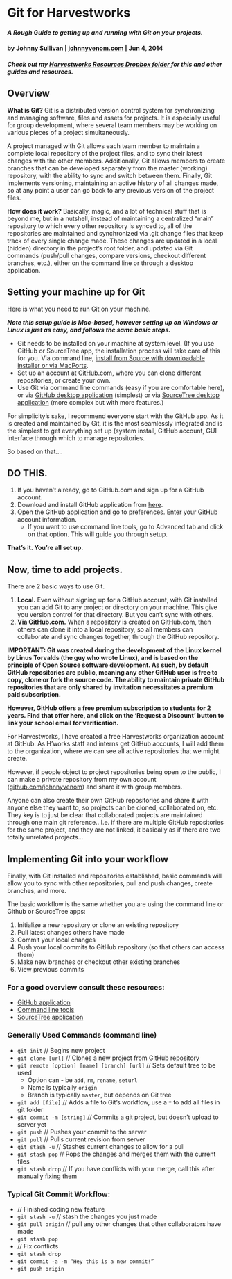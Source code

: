 Git for Harvestworks
====================

#### *A Rough Guide to getting up and running with Git on your projects.*
#### by Johnny Sullivan | [johnnyvenom.com](http://johnnyvenom.com "Johnny Venom Media") | Jun 4, 2014
#### *Check out my [Harvestworks Resources Dropbox folder](https://www.dropbox.com/sh/mp0ng6ujy7x4kvs/AAC3-iFWegQSOqHh7WA_SnGia) for this and other guides and resources.*

## Overview
**What is Git?**  Git is a distributed version control system for synchronizing and managing software, files and assets for projects. It is especially useful for group development, where several team members may be working on various pieces of a project simultaneously. 

A project managed with Git allows each team member to maintain a complete local repository of the project files, and to sync their latest changes with the other members. Additionally, Git allows members to create branches that can be developed separately from the master (working) repository, with the ability to sync and switch between them. Finally, Git implements versioning, maintaining an active history of all changes made, so at any point a user can go back to any previous version of the project files. 

**How does it work?** Basically, magic, and a lot of technical stuff that is beyond me, but in a nutshell, instead of maintaining a centralized “main” repository to which every other repository is synced to, all of the repositories are maintained and synchronized via .git change files that keep track of every single change made. These changes are updated in a local (hidden) directory in the project’s root folder, and updated via Git commands (push/pull changes, compare versions, checkout different branches, etc.), either on the command line or through a desktop application. 

## Setting your machine up for Git

Here is what you need to run Git on your machine. 

***Note this setup guide is Mac-based, however setting up on Windows or Linux is just as easy, and follows the same basic steps.***

- Git needs to be installed on your machine at system level. (If you use GitHub or SourceTree app, the installation process will take care of this for you. Via command line, [install from Source with downloadable installer or via MacPorts](http://git-scm.com/book/en/Getting-Started-Installing-Git).
- Set up an account at [GitHub.com](http://github.com), where you can clone different repositories, or create your own. 
- Use Git via command line commands (easy if you are comfortable here), or via [GitHub desktop application](https://mac.github.com/) (simplest) or via [SourceTree desktop application](https://www.atlassian.com/software/sourcetree/overview) (more complex but with more features.)

For simplicity’s sake, I recommend everyone start with the GitHub app. As it is created and maintained by Git, it is the most seamlessly integrated and is the simplest to get everything set up (system install, GitHub account, GUI interface through which to manage repositories. 

So based on that…. 

## **DO THIS.**
1. If you haven’t already, go to GitHub.com and sign up for a GitHub account. 
2. Download and install GitHub application from [here](https://mac.github.com/). 
3. Open the GitHub application and go to preferences. Enter your GitHub account information. 
	- If you want to use command line tools, go to Advanced tab and click on that option. This will guide you through setup. 

**That’s it. You’re all set up.**

## Now, time to add projects. 

There are 2 basic ways to use Git. 

1. **Local.** Even without signing up for a GitHub account, with Git installed you can add Git to any project or directory on your machine. This give you version control for that directory. But you can’t sync with others.
2. **Via GitHub.com.** When a repository is created on GitHub.com, then others can clone it into a local repository, so all members can collaborate and sync changes together, through the GitHub repository. 

**IMPORTANT: Git was created during the development of the Linux kernel by Linus Torvalds (the guy who wrote Linux), and is based on the principle of Open Source software development. As such, by default GitHub repositories are public, meaning any other GitHub user is free to copy, clone or fork the source code. The ability to maintain private GitHub repositories that are only shared by invitation necessitates a premium paid subscription.**

**However, GitHub offers a free premium subscription to students for 2 years. Find that offer here, and click on the ‘Request a Discount’ button to link your school email for verification.**

For Harvestworks, I have created a free Harvestworks organization account at GitHub. As H’works staff and interns get GitHub accounts, I will add them to the organization, where we can see all active repositories that we might create. 

However, if people object to project repositories being open to the public, I can make a private repository from my own account ([github.com/johnnyvenom](http://github.com/johnnyvenom)) and share it with group members. 

Anyone can also create their own GitHub repositories and share it with anyone else they want to, so projects can be cloned, collaborated on, etc. They key is to just be clear that collaborated projects are maintained through one main git reference.. I.e. if there are multiple GitHub repositories for the same project, and they are not linked, it basically as if there are two totally unrelated projects...

## Implementing Git into your workflow
Finally, with Git installed and repositories established, basic commands will allow you to sync with other repositories, pull and push changes, create branches, and more. 

The basic workflow is the same whether you are using the command line or Github or SourceTree apps: 

1. Initialize a new repository or clone an existing repository 
2. Pull latest changes others have made
3. Commit your local changes
4. Push your local commits to GitHub repository (so that others can access them)
5. Make new branches or checkout other existing branches
6. View previous commits

### For a good overview consult these resources:
- [GitHub application](https://mac.github.com/help.html)
- [Command line tools](http://gitref.org/)
- [SourceTree application](https://www.atlassian.com/git)

### Generally Used Commands (command line)
- `git init` // Begins new project
- `git clone [url]` // Clones a new project from GitHub repository
- `git remote [option] [name] [branch] [url]` // Sets default tree to be used
	- Option can - be `add`, `rm`, `rename`, `set­url`
	- Name is typically `origin`
	- Branch is typically `master`, but depends on Git tree
- `git add [file]` // Adds a file to Git’s workflow, use ­a `*` to add all files in git folder
- `git commit -­m [string]` // Commits a git project, but doesn’t upload to server yet
- `git push` // Pushes your commit to the server
- `git pull` // Pulls current revision from server
- `git stash ­-u` // Stashes current changes to allow for a pull
- `git stash pop` // Pops the changes and merges them with the current files
- `git stash drop` // If you have conflicts with your merge, call this after manually fixing them

### Typical Git Commit Workflow:
- // Finished coding new feature 
- `git stash ­-u` // stash the changes you just made
- `git pull origin` // pull any other changes that other collaborators have made
- `git stash pop`
- // Fix conflicts
- `git stash drop`
- `git commit ­-a -­m “Hey this is a new commit!”`
- `git push origin` 
